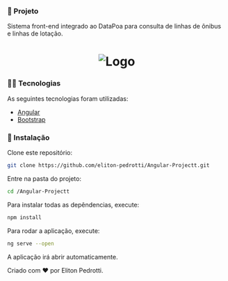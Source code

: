 
### 🚐 Projeto

Sistema front-end integrado ao DataPoa para consulta de linhas de ônibus e linhas de lotação.

<h1 align="center">
  <img src="https://ik.imagekit.io/s92ibqtpon/datapoa01_lSPMrDE4x.jpg" alt="Logo" />
</h1>

### 👨‍💻 Tecnologias  

As seguintes tecnologias foram utilizadas:

* [Angular](https://angular.io/)
* [Bootstrap](https://getbootstrap.com) 


### 💾 Instalação

Clone este repositório:

```bash
git clone https://github.com/eliton-pedrotti/Angular-Projectt.git
```

Entre na pasta do projeto:

```bash
cd /Angular-Projectt
```

Para instalar todas as depêndencias, execute:

```bash
npm install
```

Para rodar a aplicação, execute:

```bash
ng serve --open
```

A aplicação irá abrir automaticamente.


Criado com ❤️ por Eliton Pedrotti.
